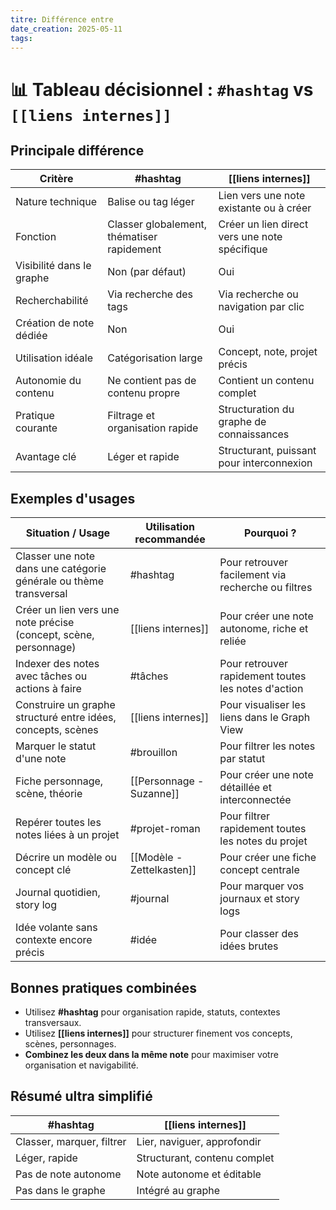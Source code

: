```yaml
---
titre: Différence entre
date_creation: 2025-05-11
tags:
---
```


# 📊 Tableau décisionnel : `#hashtag` vs `[[liens internes]]`

## Principale différence
| Critère                    | #hashtag                                     | [[liens internes]]                                |
|----------------------------|----------------------------------------------|---------------------------------------------------|
| Nature technique            | Balise ou tag léger                         | Lien vers une note existante ou à créer           |
| Fonction                    | Classer globalement, thématiser rapidement   | Créer un lien direct vers une note spécifique     |
| Visibilité dans le graphe   | Non (par défaut)                             | Oui                                               |
| Recherchabilité             | Via recherche des tags                      | Via recherche ou navigation par clic              |
| Création de note dédiée     | Non                                          | Oui                                               |
| Utilisation idéale          | Catégorisation large                        | Concept, note, projet précis                     |
| Autonomie du contenu        | Ne contient pas de contenu propre           | Contient un contenu complet                      |
| Pratique courante           | Filtrage et organisation rapide             | Structuration du graphe de connaissances          |
| Avantage clé                | Léger et rapide                             | Structurant, puissant pour interconnexion         |

## Exemples d'usages
| Situation / Usage                                                 | Utilisation recommandée   | Pourquoi ?                                          |
| ----------------------------------------------------------------- | ------------------------- | --------------------------------------------------- |
| Classer une note dans une catégorie générale ou thème transversal | #hashtag                  | Pour retrouver facilement via recherche ou filtres  |
| Créer un lien vers une note précise (concept, scène, personnage)  | [[liens internes]]        | Pour créer une note autonome, riche et reliée       |
| Indexer des notes avec tâches ou actions à faire                  | #tâches                   | Pour retrouver rapidement toutes les notes d'action |
| Construire un graphe structuré entre idées, concepts, scènes      | [[liens internes]]        | Pour visualiser les liens dans le Graph View        |
| Marquer le statut d'une note                                      | #brouillon                | Pour filtrer les notes par statut                   |
| Fiche personnage, scène, théorie                                  | [[Personnage - Suzanne]]  | Pour créer une note détaillée et interconnectée     |
| Repérer toutes les notes liées à un projet                        | #projet-roman             | Pour filtrer rapidement toutes les notes du projet  |
| Décrire un modèle ou concept clé                                  | [[Modèle - Zettelkasten]] | Pour créer une fiche concept centrale               |
| Journal quotidien, story log                                      | #journal                  | Pour marquer vos journaux et story logs             |
| Idée volante sans contexte encore précis                          | #idée                     | Pour classer des idées brutes                       |

## Bonnes pratiques combinées
- Utilisez **#hashtag** pour organisation rapide, statuts, contextes transversaux.
- Utilisez **[[liens internes]]** pour structurer finement vos concepts, scènes, personnages.
- **Combinez les deux dans la même note** pour maximiser votre organisation et navigabilité.

## Résumé ultra simplifié
| #hashtag                 | [[liens internes]]             |
|--------------------------|--------------------------------|
| Classer, marquer, filtrer | Lier, naviguer, approfondir    |
| Léger, rapide             | Structurant, contenu complet   |
| Pas de note autonome      | Note autonome et éditable      |
| Pas dans le graphe        | Intégré au graphe              |
